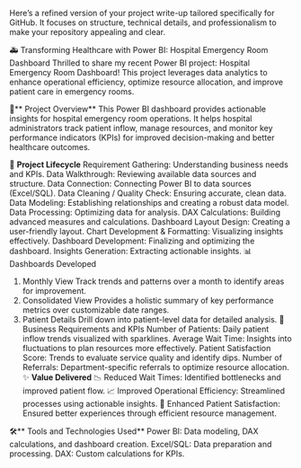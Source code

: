 
Here’s a refined version of your project write-up tailored specifically for GitHub. It focuses on structure, technical details, and professionalism to make your repository appealing and clear.

🚑 Transforming Healthcare with Power BI: Hospital Emergency Room Dashboard
Thrilled to share my recent Power BI project: Hospital Emergency Room Dashboard!
This project leverages data analytics to enhance operational efficiency, optimize resource allocation, and improve patient care in emergency rooms.

📌** Project Overview**
This Power BI dashboard provides actionable insights for hospital emergency room operations. It helps hospital administrators track patient inflow, manage resources, and monitor key performance indicators (KPIs) for improved decision-making and better healthcare outcomes.

🔄 **Project Lifecycle**
Requirement Gathering: Understanding business needs and KPIs.
Data Walkthrough: Reviewing available data sources and structure.
Data Connection: Connecting Power BI to data sources (Excel/SQL).
Data Cleaning / Quality Check: Ensuring accurate, clean data.
Data Modeling: Establishing relationships and creating a robust data model.
Data Processing: Optimizing data for analysis.
DAX Calculations: Building advanced measures and calculations.
Dashboard Layout Design: Creating a user-friendly layout.
Chart Development & Formatting: Visualizing insights effectively.
Dashboard Development: Finalizing and optimizing the dashboard.
Insights Generation: Extracting actionable insights.
📊 Dashboards Developed
1. Monthly View
Track trends and patterns over a month to identify areas for improvement.
2. Consolidated View
Provides a holistic summary of key performance metrics over customizable date ranges.
3. Patient Details
Drill down into patient-level data for detailed analysis.
📌 Business Requirements and KPIs
Number of Patients:
Daily patient inflow trends visualized with sparklines.
Average Wait Time:
Insights into fluctuations to plan resources more effectively.
Patient Satisfaction Score:
Trends to evaluate service quality and identify dips.
Number of Referrals:
Department-specific referrals to optimize resource allocation.
✨ **Value Delivered**
📉 Reduced Wait Times: Identified bottlenecks and improved patient flow.
📈 Improved Operational Efficiency: Streamlined processes using actionable insights.
🙌 Enhanced Patient Satisfaction: Ensured better experiences through efficient resource management.

🛠** Tools and Technologies Used**
Power BI: Data modeling, DAX calculations, and dashboard creation.
Excel/SQL: Data preparation and processing.
DAX: Custom calculations for KPIs.

